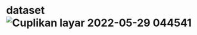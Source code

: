 # dataset![Cuplikan layar 2022-05-29 044541](https://user-images.githubusercontent.com/80938624/172813908-5c0ee8a8-9a16-4103-9c1b-2b995a4f7744.png)

